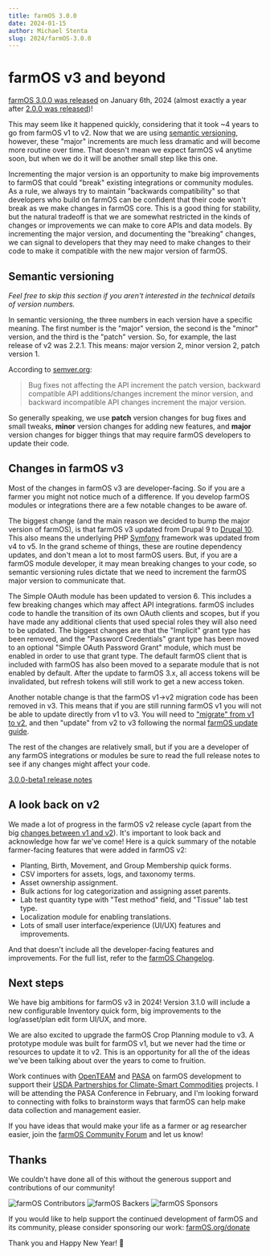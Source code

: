```yaml
---
title: farmOS 3.0.0
date: 2024-01-15
author: Michael Stenta
slug: 2024/farmOS-3.0.0
---
```


# farmOS v3 and beyond

[farmOS 3.0.0 was released](https://github.com/farmOS/farmOS/releases/tag/3.0.0)
on January 6th, 2024 (almost exactly a year after
[2.0.0 was released](./2023/farmOS-2.0.0))!

This may seem like it happened quickly, considering that it took ~4 years to go
from farmOS v1 to v2. Now that we are using
[semantic versioning](https://semver.org/), however, these "major" increments
are much less dramatic and will become more routine over time. That doesn't
mean we expect farmOS v4 anytime soon, but when we do it will be another small
step like this one.

Incrementing the major version is an opportunity to make big improvements to
farmOS that could "break" existing integrations or community modules. As a rule,
we always try to maintain "backwards compatibility" so that developers who build
on farmOS can be confident that their code won't break as we make changes in
farmOS core. This is a good thing for stability, but the natural tradeoff is
that we are somewhat restricted in the kinds of changes or improvements we can
make to core APIs and data models. By incrementing the major version, and
documenting the "breaking" changes, we can signal to developers that they may
need to make changes to their code to make it compatible with the new major
version of farmOS.

## Semantic versioning

*Feel free to skip this section if you aren't interested in the technical
details of version numbers.*

In semantic versioning, the three numbers in each version have a specific
meaning. The first number is the "major" version, the second is the "minor"
version, and the third is the "patch" version. So, for example, the last release
of v2 was 2.2.1. This means: major version 2, minor version 2, patch version 1.

According to [semver.org](https://semver.org):

> Bug fixes not affecting the API increment the patch version, backward
> compatible API additions/changes increment the minor version, and backward
> incompatible API changes increment the major version.

So generally speaking, we use **patch** version changes for bug fixes and small
tweaks, **minor** version changes for adding new features, and **major**
version changes for bigger things that may require farmOS developers to update
their code.

## Changes in farmOS v3

Most of the changes in farmOS v3 are developer-facing. So if you are a farmer
you might not notice much of a difference. If you develop farmOS modules or
integrations there are a few notable changes to be aware of.

The biggest change (and the main reason we decided to bump the major version of
farmOS), is that farmOS v3 updated from Drupal 9 to
[Drupal 10](https://www.drupal.org/project/farm/issues/3330490). This also means
the underlying PHP [Symfony](https://symfony.com) framework was updated from v4
to v5. In the grand scheme of things, these are routine dependency updates, and
don't mean a lot to most farmOS users. But, if you are a farmOS module
developer, it may mean breaking changes to your code, so semantic versioning
rules dictate that we need to increment the farmOS major version to communicate
that.

The Simple OAuth module has been updated to version 6. This includes a few
breaking changes which may affect API integrations. farmOS includes code to
handle the transition of its own OAuth clients and scopes, but if you have made
any additional clients that used special roles they will also need to be
updated. The biggest changes are that the "Implicit" grant type has been
removed, and the "Password Credentials" grant type has been moved to an optional
"Simple OAuth Password Grant" module, which must be enabled in order to use that
grant type. The default farmOS client that is included with farmOS has also been
moved to a separate module that is not enabled by default. After the update to
farmOS 3.x, all access tokens will be invalidated, but refresh tokens will still
work to get a new access token.

Another notable change is that the farmOS v1->v2 migration code has been removed
in v3. This means that if you are still running farmOS v1 you will not be able
to update directly from v1 to v3. You will need to
["migrate" from v1 to v2](https://farmOS.org/hosting/migration/), and then
"update" from v2 to v3 following the normal
[farmOS update guide](https://farmos.org/hosting/update/).

The rest of the changes are relatively small, but if you are a developer of any
farmOS integrations or modules be sure to read the full release notes to see if
any changes might affect your code.

[3.0.0-beta1 release notes](https://github.com/farmOS/farmOS/blob/3.x/CHANGELOG.md#300-beta1-2023-11-01)

## A look back on v2

We made a lot of progress in the farmOS v2 release cycle (apart from the big
[changes between v1 and v2](../2023/farmOS-2.0.0)). It's important to look back
and acknowledge how far we've come! Here is a quick summary of the notable
farmer-facing features that were added in farmOS v2:

- Planting, Birth, Movement, and Group Membership quick forms.
- CSV importers for assets, logs, and taxonomy terms.
- Asset ownership assignment.
- Bulk actions for log categorization and assigning asset parents.
- Lab test quantity type with "Test method" field, and "Tissue" lab test type.
- Localization module for enabling translations.
- Lots of small user interface/experience (UI/UX) features and improvements.

And that doesn't include all the developer-facing features and improvements.
For the full list, refer to the
[farmOS Changelog](https://github.com/farmOS/farmOS/blob/3.x/CHANGELOG.md).

## Next steps

We have big ambitions for farmOS v3 in 2024! Version 3.1.0 will include a new
configurable Inventory quick form, big improvements to the log/asset/plan edit
form UI/UX, and more.

We are also excited to upgrade the farmOS Crop Planning module to v3. A
prototype module was built for farmOS v1, but we never had the time or resources
to update it to v2. This is an opportunity for all the of the ideas we've been
talking about over the years to come to fruition.

Work continues with [OpenTEAM](https://openteam.community/) and
[PASA](https://pasafarming.org/) on farmOS development to support their
[USDA Partnerships for Climate-Smart Commodities](https://www.usda.gov/climate-solutions/climate-smart-commodities)
projects. I will be attending the PASA Conference in February, and I'm looking
forward to connecting with folks to brainstorm ways that farmOS can help make
data collection and management easier.

If you have ideas that would make your life as a farmer or ag researcher easier,
join the [farmOS Community Forum](https://farmOS.discourse.group) and let us
know!

## Thanks

We couldn't have done all of this without the generous support and contributions
of our community!

![farmOS Contributors](https://opencollective.com/farmOS/contributors.svg?width=890&button=false)
![farmOS Backers](https://opencollective.com/farmOS/backers.svg?width=890&button=false)
![farmOS Sponsors](https://opencollective.com/farmOS/sponsors.svg?width=890&button=false)

If you would like to help support the continued development of farmOS and its
community, please consider sponsoring our work:
[farmOS.org/donate](https://farmos.org/donate/)

Thank you and Happy New Year! 🎉
